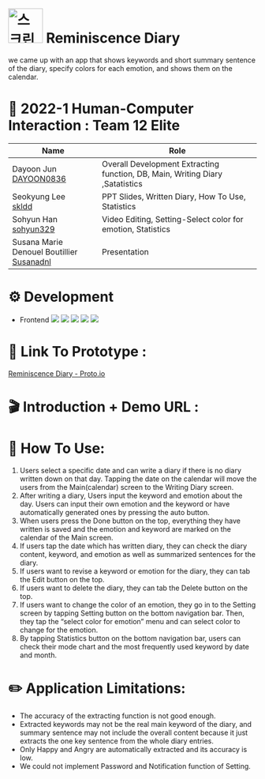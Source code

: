# <img width="70" alt="스크린샷 2022-06-07 오후 7 09 05" src="https://user-images.githubusercontent.com/58158103/172359892-4d07081f-ce45-4197-a4e1-fe8ed402248f.png"> Reminiscence Diary
we came up with an app that shows keywords and short summary sentence of the diary, specify colors for each emotion, and shows them on the calendar.
# 👏 2022-1 Human-Computer Interaction : Team 12 Elite
Name | Role |
---- | ---- | 
Dayoon Jun<br>[DAYOON0836](https://github.com/DAYOON0836)| Overall Development Extracting function, DB, Main, Writing Diary ,Satatistics
|Seokyung Lee<br>[skldd](https://github.com/skldd)| PPT Slides, Written Diary, How To Use, Statistics
|Sohyun Han<br>[sohyun329](https://github.com/sohyun329)| Video Editing, Setting-Select color for emotion, Statistics
|Susana Marie Denouel Boutillier<br> [Susanadnl](https://github.com/Susanadnl)| Presentation
# ⚙️ Development
* Frontend <img src="https://img.shields.io/badge/React native-61DAFB? style=flat&logo=React&logoColor=white"/> <img src="https://img.shields.io/badge/Expo-000020? style=flat&logo=Expo&logoColor=white"/> <img src="https://img.shields.io/badge/Android-3DDC84? style=flat&logo=Android&logoColor=white"/> <img src="https://img.shields.io/badge/Node.js-339933? style=flat&logo=Node.js&logoColor=white"/> <img src="https://img.shields.io/badge/JavaScript-F7DF1E? style=flat&logo=JavaScript&logoColor=white"/></br>
# 📎 Link To Prototype :
[Reminiscence Diary - Proto.io](https://share.proto.io/F4PKA5/)
# 🎬 Introduction + Demo URL : 
# 🔎 How To Use:
1.	Users select a specific date and can write a diary if there is no diary written down on that day. Tapping the date on the calendar will move the users from the Main(calendar) screen to the Writing Diary screen.
2.	After writing a diary, Users input the keyword and emotion about the day. Users can input their own emotion and the keyword or have automatically generated ones by pressing the auto button.
3.	When users press the Done button on the top, everything they have written is saved and the emotion and keyword are marked on the calendar of the Main screen.
4.	If users tap the date which has written diary, they can check the diary content, keyword, and emotion as well as summarized sentences for the diary.
5.	If users want to revise a keyword or emotion for the diary, they can tab the Edit button on the top.
6.	If users want to delete the diary, they can tab the Delete button on the top.
7.	If users want to change the color of an emotion, they go in to the Setting screen by tapping Setting button on the bottom navigation bar. Then, they tap the “select color for emotion” menu and can select color to change for the emotion.
8.	By tapping Statistics button on the bottom navigation bar, users can check their mode chart and the most frequently used keyword by date and month.</br>
# ✏️ Application Limitations:
<ul type="disc">
<li> The accuracy of the extracting function is not good enough. </li>
<li> Extracted keywords may not be the real main keyword of the diary, and summary sentence may not include the overall content because it just extracts the one key sentence from the whole diary entries. </li>
<li> Only Happy and Angry are automatically extracted and its accuracy is low. </li>
<li> We could not implement Password and Notification function of Setting. </li>

